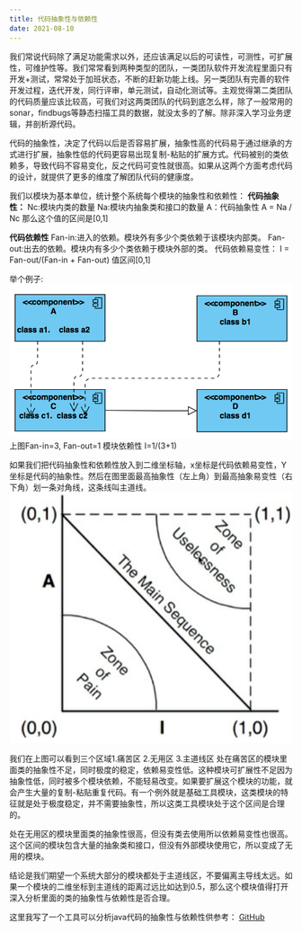 ```yaml
---
title: 代码抽象性与依赖性
date: 2021-08-10
---
```


我们常说代码除了满足功能需求以外，还应该满足以后的可读性，可测性，可扩展性，可维护性等。我们常常看到两种类型的团队，一类团队软件开发流程里面只有开发+测试，常常处于加班状态，不断的赶新功能上线。另一类团队有完善的软件开发过程，迭代开发，同行评审，单元测试，自动化测试等。主观觉得第二类团队的代码质量应该比较高，可我们对这两类团队的代码到底怎么样，除了一般常用的sonar，findbugs等静态扫描工具的数据，就没太多的了解。除非深入学习业务逻辑，并剖析源代码。

代码的抽象性，决定了代码以后是否容易扩展，抽象性高的代码易于通过继承的方式进行扩展，抽象性低的代码更容易出现复制-粘贴的扩展方式。代码被别的类依赖多，导致代码不容易变化，反之代码可变性就很高。如果从这两个方面考虑代码的设计，就提供了更多的维度了解团队代码的健康度。

我们以模块为基本单位，统计整个系统每个模块的抽象性和依赖性：
**代码抽象性：**
Nc:模块内类的数量
Na:模块内抽象类和接口的数量
A：代码抽象性 A = Na / Nc
那么这个值的区间是[0,1]

**代码依赖性**
Fan-in:进入的依赖。模块外有多少个类依赖于该模块内部类。
Fan-out:出去的依赖。模块内有多少个类依赖于模块外部的类。
代码依赖易变性： I = Fan-out/(Fan-in + Fan-out)
值区间[0,1]

举个例子:
![](/images/2021-08-10-programming-dependency/class_instability.png)
上图Fan-in=3, Fan-out=1
模块依赖性 I=1/(3+1)

如果我们把代码抽象性和依赖性放入到二维坐标轴，x坐标是代码依赖易变性，Y坐标是代码的抽象性。然后在图里面最高抽象性（左上角）到最高抽象易变性（右下角）划一条对角线，这条线叫主道线。
![](/images/2021-08-10-programming-dependency/code_coordinate.png)

我们在上图可以看到三个区域1.痛苦区 2.无用区 3.主道线区
处在痛苦区的模块里面类的抽象性不足，同时极度的稳定，依赖易变性低。这种模块可扩展性不足因为抽象性低，同时被多个模块依赖，不能轻易改变。如果要扩展这个模块的功能，就会产生大量的复制-粘贴重复代码。有一个例外就是基础工具模块，这类模块的特征就是处于极度稳定，并不需要抽象性，所以这类工具模块处于这个区间是合理的。

处在无用区的模块里面类的抽象性很高，但没有类去使用所以依赖易变性也很高。这个区间的模块包含大量的抽象类和接口，但没有外部模块使用它，所以变成了无用的模块。

结论是我们期望一个系统大部分的模块都处于主道线区，不要偏离主导线太远。如果一个模块的二维坐标到主道线的距离过远比如达到0.5，那么这个模块值得打开深入分析里面的类的抽象性与依赖性是否合理。

这里我写了一个工具可以分析java代码的抽象性与依赖性供参考：
[GitHub](https://github.com/kmnemon/codeAnalysis.git)

